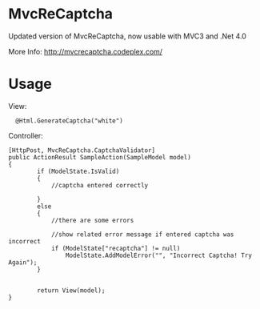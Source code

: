 MvcReCaptcha
============

Updated version of MvcReCaptcha, now usable with MVC3 and .Net 4.0

More Info:
http://mvcrecaptcha.codeplex.com/



Usage
============
View:

      @Html.GenerateCaptcha("white")
 

 
 
Controller:

    [HttpPost, MvcReCaptcha.CaptchaValidator]
    public ActionResult SampleAction(SampleModel model)
    {
            if (ModelState.IsValid)
            {
                //captcha entered correctly
                
            }
            else
            {
                //there are some errors
                
                //show related error message if entered captcha was incorrect
                if (ModelState["recaptcha"] != null)
                    ModelState.AddModelError("", "Incorrect Captcha! Try Again");
            }
  

            return View(model);  
    }
